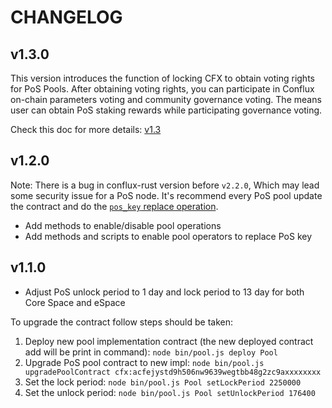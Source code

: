 # CHANGELOG

## v1.3.0

This version introduces the function of locking CFX to obtain voting rights for PoS Pools. After obtaining voting rights, you can participate in Conflux on-chain parameters voting and community governance voting. The means user can obtain PoS staking rewards while participating governance voting.

Check this doc for more details: [v1.3](./docs/v1.3.md)

## v1.2.0

Note: There is a bug in conflux-rust version before `v2.2.0`, Which may lead some security issue for a PoS node. It's recommend every PoS pool update the contract and do the [`pos_key` replace operation](./docs/HowToReplacePosKeyZH.md).

* Add methods to enable/disable pool operations
* Add methods and scripts to enable pool operators to replace PoS key

## v1.1.0

* Adjust PoS unlock period to 1 day and lock period to 13 day for both Core Space and eSpace

To upgrade the contract follow steps should be taken:

1. Deploy new pool implementation contract (the new deployed contract add will be print in command): `node bin/pool.js deploy Pool`
2. Upgrade PoS pool contract to new impl: `node bin/pool.js upgradePoolContract cfx:acfejystd9h506nw9639wegtbb48g2zc9axxxxxxxx`
3. Set the lock period: `node bin/pool.js Pool setLockPeriod 2250000`
4. Set the unlock period: `node bin/pool.js Pool setUnlockPeriod 176400`
